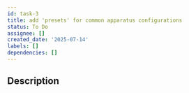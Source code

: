 ```yaml
---
id: task-3
title: add 'presets' for common apparatus configurations
status: To Do
assignee: []
created_date: '2025-07-14'
labels: []
dependencies: []
---
```


## Description

